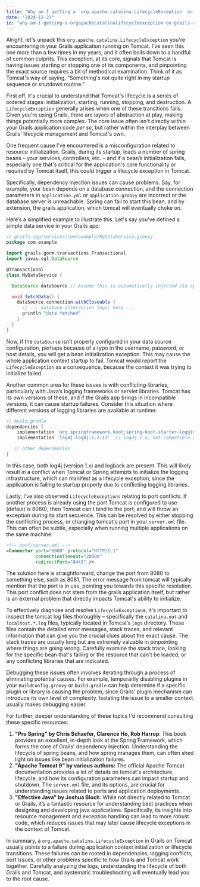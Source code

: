 ```yaml
---
title: "Why am I getting a `org.apache.catalina.LifecycleException` on Grails and Tomcat?"
date: "2024-12-23"
id: "why-am-i-getting-a-orgapachecatalinalifecycleexception-on-grails-and-tomcat"
---
```


Alright, let's unpack this `org.apache.catalina.LifecycleException` you're encountering in your Grails application running on Tomcat. I’ve seen this one more than a few times in my years, and it often boils down to a handful of common culprits. This exception, at its core, signals that Tomcat is having issues starting or stopping one of its components, and pinpointing the exact source requires a bit of methodical examination. Think of it as Tomcat's way of saying, “Something's not quite right in my startup sequence or shutdown routine."

First off, it's crucial to understand that Tomcat's lifecycle is a series of ordered stages: initialization, starting, running, stopping, and destruction. A `LifecycleException` generally arises when one of these transitions fails. Given you're using Grails, there are layers of abstraction at play, making things potentially more complex. The core issue often isn't directly within your Grails application code *per se*, but rather within the interplay between Grails' lifecycle management and Tomcat's own.

One frequent cause I've encountered is a misconfiguration related to resource initialization. Grails, during its startup, loads a number of spring beans – your services, controllers, etc. – and if a bean’s initialization fails, especially one that's critical for the application's core functionality or required by Tomcat itself, this could trigger a lifecycle exception in Tomcat.

Specifically, dependency injection issues can cause problems. Say, for example, your bean depends on a database connection, and the connection parameters in `application.yml` or `application.groovy` are incorrect or the database server is unreachable. Spring can fail to start this bean, and by extension, the grails application, which tomcat will eventually choke on.

Here’s a simplified example to illustrate this. Let's say you've defined a simple data service in your Grails app:

```groovy
// grails-app/services/com/example/MyDataService.groovy
package com.example

import grails.gorm.transactions.Transactional
import javax.sql.DataSource

@Transactional
class MyDataService {

  DataSource dataSource // Assume this is automatically injected via spring

  void fetchData() {
    dataSource.connection.withCloseable {
      // ... database interaction logic here ...
      println "data fetched"
    }
  }
}
```

Now, if the `dataSource` isn’t properly configured in your data source configuration, perhaps because of a typo in the username, password, or host details, you will get a bean initialization exception. This may cause the whole application context startup to fail. Tomcat would report the `LifecycleException` as a consequence, because the context it was trying to initialize failed.

Another common area for these issues is with conflicting libraries, particularly with Java’s logging frameworks or servlet libraries. Tomcat has its own versions of these, and if the Grails app brings in incompatible versions, it can cause startup failures. Consider this situation where different versions of logging libraries are available at runtime:

```groovy
// build.gradle
dependencies {
    implementation 'org.springframework.boot:spring-boot-starter-logging' // uses logback
    implementation 'log4j:log4j:1.2.17'  // log4j 1.x, not compatible with logback easily

   // other dependencies
}
```

In this case, both log4j (version 1.x) and logback are present. This will likely result in a conflict when Tomcat or Spring attempts to initialize the logging infrastructure, which can manifest as a lifecycle exception, since the application is failing to startup properly due to conflicting logging libraries.

Lastly, I’ve also observed `LifecycleExceptions` relating to port conflicts. If another process is already using the port Tomcat is configured to use (default is 8080), then Tomcat can't bind to the port, and will throw an exception during its start sequence. This can be resolved by either stopping the conflicting process, or changing tomcat's port in your `server.xml` file. This can often be subtle, especially when running multiple applications on the same machine.

```xml
<!-- conf/server.xml -->
<Connector port="8080" protocol="HTTP/1.1"
           connectionTimeout="20000"
           redirectPort="8443" />
```

The solution here is straightforward, change the port from 8080 to something else, such as 8081. The error message from tomcat will typically mention that the port is in use, pointing you towards this specific resolution. This port conflict does not stem from the grails application itself, but rather is an external problem that directly impacts Tomcat's ability to initialize.

To effectively diagnose and resolve `LifecycleException`s, it's important to inspect the tomcat log files thoroughly – specifically the `catalina.out` and `localhost.*.log` files, typically located in Tomcat’s `logs` directory. These files contain the detailed error messages, stack traces, and relevant information that can give you the crucial clues about the exact cause. The stack traces are usually long but are extremely valuable in pinpointing where things are going wrong. Carefully examine the stack trace, looking for the specific bean that's failing or the resource that can't be loaded, or any conflicting libraries that are indicated.

Debugging these issues often involves iterating through a process of eliminating potential causes. For example, temporarily disabling plugins in your `BuildConfig.groovy` or `build.gradle` can help determine if a specific plugin or library is causing the problem, since Grails' plugin mechanism can introduce its own level of complexity. Isolating the issue to a smaller context usually makes debugging easier.

For further, deeper understanding of these topics I'd recommend consulting these specific resources:

1.  **"Pro Spring" by Chris Schaefer, Clarence Ho, Rob Harrop**: This book provides an excellent, in-depth look at the Spring Framework, which forms the core of Grails' dependency injection. Understanding the lifecycle of spring beans, and how spring manages them, can often shed light on issues like bean initialization failures.
2.  **"Apache Tomcat 9" by various authors:** The official Apache Tomcat documentation provides a lot of details on tomcat's architecture, lifecycle, and how its configuration parameters can impact startup and shutdown. The `server.xml` file, and its options, are crucial for understanding issues related to ports and application deployments.
3. **"Effective Java" by Joshua Bloch**: While not directly related to Tomcat or Grails, it’s a fantastic resource for understanding best practices when designing and developing java applications. Specifically, its insights into resource management and exception handling can lead to more robust code, which reduces issues that may later cause lifecycle exceptions in the context of Tomcat.

In summary, a `org.apache.catalina.LifecycleException` in Grails on Tomcat usually points to a failure during application context initialization or lifecycle transitions. These failures can be rooted in dependencies, logging conflicts, port issues, or other problems specific to how Grails and Tomcat work together. Carefully analyzing the logs, understanding the lifecycle of both Grails and Tomcat, and systematic troubleshooting will eventually lead you to the root cause.
